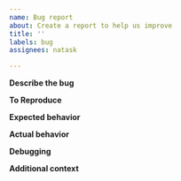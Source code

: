 ```yaml
---
name: Bug report
about: Create a report to help us improve
title: ''
labels: bug
assignees: natask

---
```


**Describe the bug**
<!-- A clear and concise description of what the bug is. -->

**To Reproduce**
<!-- Steps to reproduce the behavior:
1. Go to '...'
2. Click on '....'
3. Scroll down to '....'
4. See error
-->

**Expected behavior**
<!-- A clear and concise description of what you expected to happen. -->

**Actual behavior**
<!-- what happened instead -->

**Debugging**
<!-- include output of `cat /proc/bus/input/devices`. you are welcome to remove any other device other than your touchpad/s/ and/or touchscreen/s. -->

**Additional context**
<!-- Add any other context about the problem here. -->
